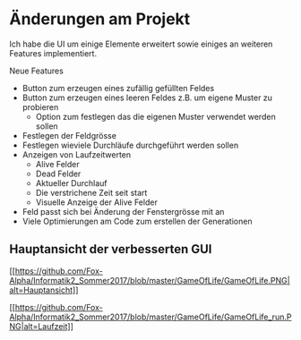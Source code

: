 # Änderungen am Projekt

Ich habe die UI um einige Elemente erweitert sowie einiges an weiteren Features implementiert.

Neue Features
* Button zum erzeugen eines zufällig gefüllten Feldes
* Button zum erzeugen eines leeren Feldes z.B. um eigene Muster zu probieren
  * Option zum festlegen das die eigenen Muster verwendet werden sollen
* Festlegen der Feldgrösse
* Festlegen wieviele Durchläufe durchgeführt werden sollen
* Anzeigen von Laufzeitwerten
  * Alive Felder
  * Dead Felder
  * Aktueller Durchlauf
  * Die verstrichene Zeit seit start
  * Visuelle Anzeige der Alive Felder
* Feld passt sich bei Änderung der Fenstergrösse mit an
* Viele Optimierungen am Code zum erstellen der Generationen

## Hauptansicht der verbesserten GUI

[[https://github.com/Fox-Alpha/Informatik2_Sommer2017/blob/master/GameOfLife/GameOfLife.PNG|alt=Hauptansicht]]

[[https://github.com/Fox-Alpha/Informatik2_Sommer2017/blob/master/GameOfLife/GameOfLife_run.PNG|alt=Laufzeit]]
